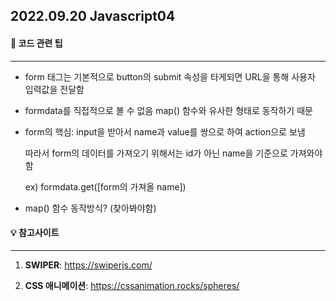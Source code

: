 ## 2022.09.20 Javascript04



#### 📌 코드 관련 팁

---

- form 태그는 기본적으로 button의 submit 속성을 타게되면 URL을 통해 사용자 입력값을 전달함

- formdata를 직접적으로 볼 수 없음 map() 함수와 유사한 형태로 동작하기 때문

- form의 핵심: input을 받아서 name과 value를 쌍으로 하여 action으로 보냄

  따라서 form의 데이터를 가져오기 위해서는 id가 아닌 name을 기준으로 가져와야함

  ex) formdata.get([form의 가져올 name])

- map() 함수 동작방식? (찾아봐야함)





#### 💡 참고사이트

---

1. **SWIPER**: https://swiperjs.com/

2. **CSS 애니메이션**: https://cssanimation.rocks/spheres/
